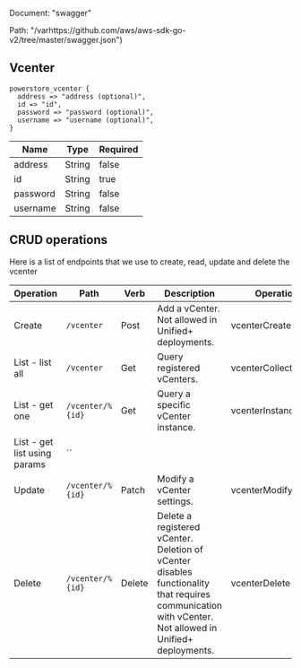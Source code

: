Document: "swagger"


Path: "/varhttps://github.com/aws/aws-sdk-go-v2/tree/master/swagger.json")

## Vcenter



```puppet
powerstore_vcenter {
  address => "address (optional)",
  id => "id",
  password => "password (optional)",
  username => "username (optional)",
}
```

| Name        | Type           | Required       |
| ------------- | ------------- | ------------- |
|address | String | false |
|id | String | true |
|password | String | false |
|username | String | false |



## CRUD operations

Here is a list of endpoints that we use to create, read, update and delete the vcenter

| Operation | Path | Verb | Description | OperationID |
| ------------- | ------------- | ------------- | ------------- | ------------- |
|Create|`/vcenter`|Post|Add a vCenter. Not allowed in Unified+ deployments.|vcenterCreate|
|List - list all|`/vcenter`|Get|Query registered vCenters.|vcenterCollectionQuery|
|List - get one|`/vcenter/%{id}`|Get|Query a specific vCenter instance.|vcenterInstanceQuery|
|List - get list using params|``||||
|Update|`/vcenter/%{id}`|Patch|Modify a vCenter settings.|vcenterModify|
|Delete|`/vcenter/%{id}`|Delete|Delete a registered vCenter. Deletion of vCenter disables functionality that requires communication with vCenter. Not allowed in Unified+ deployments.|vcenterDelete|
